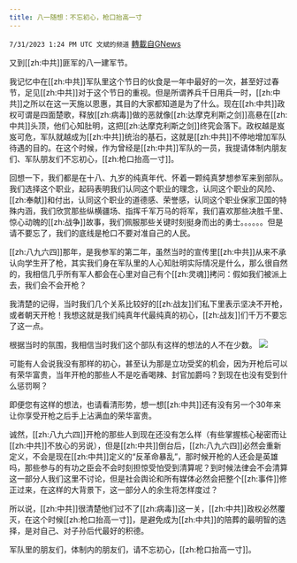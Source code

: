 ```yaml
---
title: 八一随想：不忘初心，枪口抬高一寸
---
```

`7/31/2023 1:24 PM UTC 文斌的频道` [轉載自GNews](https://gnews.org/articles/1503905)

又到[[zh:中共]]匪军的八一建军节。

我记忆中在[[zh:中共]]军队里这个节日的伙食是一年中最好的一次，甚至好过春节，足见[[zh:中共]]对于这个节日的重视。但是所谓养兵千日用兵一时，[[zh:中共]]之所以在这一天施以恩惠，其目的大家都知道是为了什么。现在[[zh:中共]]政权可谓是四面楚歌，释放[[zh:病毒]]做的恶就像[[zh:达摩克利斯之剑]]高悬在[[zh:中共]]头顶，他们心知肚明，这把[[zh:达摩克利斯之剑]]终究会落下。政权越是岌岌可危，军队就越成为[[zh:中共]]统治的基石，这就是[[zh:中共]]不停地增加军队待遇的目的。在这个时候，作为曾经是[[zh:中共]]军队的一员，我提请体制内朋友们、军队朋友们不忘初心，[[zh:枪口抬高一寸]]。

回想一下，我们都是在十八、九岁的纯真年代、怀着一颗纯真梦想参军来到部队。我们选择这个职业，起码表明我们认同这个职业的理念，认同这个职业的风险、[[zh:奉献]]和付出，认同这个职业的道德感、荣誉感，认同这个职业保家卫国的特殊内涵，我们欣赏那些纵横疆场、指挥千军万马的将军，我们喜欢那些决胜千里、惊心动魄的[[zh:战争]]故事，我们佩服那些关键时刻挺身而出的勇士。。。。。。但是请不要忘了，我们的底线是枪口不要对准自己的人民。

[[zh:八九六四]]那年，是我参军的第二年，虽然当时的宣传里[[zh:中共]]从来不承认向学生开了枪，其实我们身在军队里的人心知肚明实际情况是什么，那么很自然的，我相信几乎所有军人都会在心里对自己有个[[zh:灵魂]]拷问：假如我们被派上去，我们会不会开枪？

我清楚的记得，当时我们几个关系比较好的[[zh:战友]]们私下里表示坚决不开枪，或者朝天开枪！我想这就是我们纯真年代最纯真的初心，[[zh:战友]]们千万不要忘了这一点。

根据当时的氛围，我相信当时我们这个部队有这样的想法的人不在少数。
![](https://ipfs.gnews.org/ipfs/QmUSn29HWvuqN3kSJAy6gQMvTo8DLW2Zy9rz9LRZaKJibw?filename=屏幕截图_2023-07-31_092308.jpg)


可能有人会说我没有那样的初心，甚至认为那是立功受奖的机会，因为开枪后可以有荣华富贵，当年开枪的那些人不是吃香喝辣、封官加爵吗？到现在也没有受到什么惩罚啊？

即便您有这样的想法，也请看清形势，想一想[[zh:中共]]还有没有另一个30年来让你享受开枪之后手上沾满血的荣华富贵。

诚然，[[zh:八九六四]]开枪的那些人到现在还没有怎么样（有些掌握核心秘密而让[[zh:中共]]不放心的另说），但是[[zh:中共]]倒台后，[[zh:八九六四]]必然会重新定义，不会是现在[[zh:中共]]定义的“反革命暴乱”，那时候开枪的人还会是英雄吗，那些参与的有功之臣会不会时刻担惊受怕受到清算呢？到时候法律会不会清算这一部分人我们这里不讨论，但是社会舆论和所有媒体必然会把整个[[zh:事件]]修正过来，在这样的大背景下，这一部分人的余生将怎样度过？

所以说，[[zh:中共]]很清楚他们过不了[[zh:病毒]]这一关，[[zh:中共]]政权必然覆灭，在这个时候[[zh:枪口抬高一寸]]，是避免成为[[zh:中共]]的陪葬的最明智的选择，是对自己、对子孙后代最好的积德。

军队里的朋友们，体制内的朋友们，请不忘初心，[[zh:枪口抬高一寸]]。
